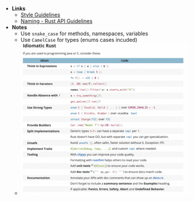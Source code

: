 - **Links**
	- [Style Guidelines](https://doc.rust-lang.org/1.0.0/style/README.html)
	- [Naming - Rust API Guidelines](https://rust-lang.github.io/api-guidelines/naming.html)
- **Notes**
	- Use `snake_case` for methods, namespaces, variables
	- Use `CamelCase`  for types (enums cases incuded)
	- ![](media/Pasted%20image%2020211207171904.png)